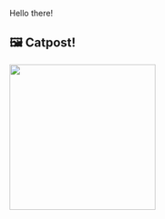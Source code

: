 Hello there!



## 🖼️ Catpost!

<sub>
    <img src="https://cdn2.thecatapi.com/images/YJix4idOr.jpg" height="256">
</sub>

